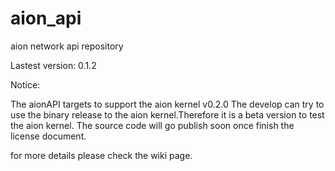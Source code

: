 # aion_api
aion network api repository

Lastest version: 0.1.2

Notice:

The aionAPI targets to support the aion kernel v0.2.0
The develop can try to use the binary release to the aion kernel.Therefore it is a beta version to test the aion kernel.
The source code will go publish soon once finish the license document.

for more details please check the wiki page.
